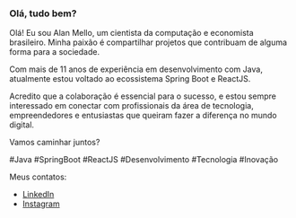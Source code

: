### Olá, tudo bem? 

Olá! Eu sou Alan Mello, um cientista da computação e economista brasileiro. Minha paixão é compartilhar projetos que contribuam de alguma forma para a sociedade.

Com mais de 11 anos de experiência em desenvolvimento com Java, atualmente estou voltado ao ecossistema Spring Boot e ReactJS. 

Acredito que a colaboração é essencial para o sucesso, e estou sempre interessado em conectar com profissionais da área de tecnologia, empreendedores e entusiastas que queiram fazer a diferença no mundo digital.

Vamos caminhar juntos?

#Java #SpringBoot #ReactJS #Desenvolvimento #Tecnologia #Inovação

Meus contatos:

- [LinkedIn](https://www.linkedin.com/in/alanmello1f/)
- [Instagram](https://www.instagram.com/alanmello1f/)
